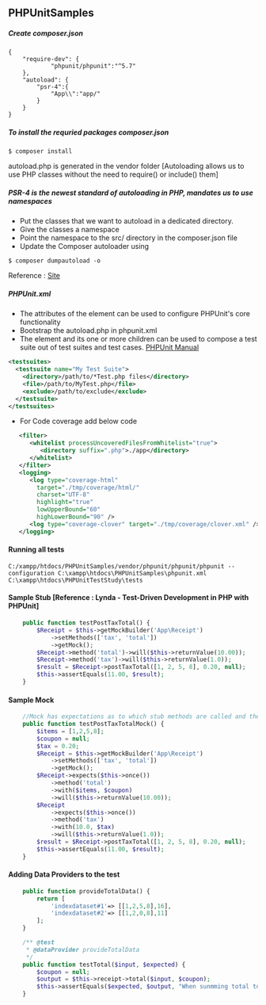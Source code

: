 ## PHPUnitSamples

##### Create composer.json
```
{
    "require-dev": {
            "phpunit/phpunit":"^5.7"
    },
    "autoload": {
        "psr-4":{
            "App\\":"app/"
        }
    }
}
```
##### To install the requried packages composer.json  
```
$ composer install
```

autoload.php is generated in the vendor folder [Autoloading allows us to use PHP classes without the need to require() or include() them]

##### PSR-4 is the newest standard of autoloading in PHP, mandates us to use namespaces
  * Put the classes that we want to autoload in a dedicated directory.
  * Give the classes a namespace
  * Point the namespace to the src/ directory in the composer.json file
  * Update the Composer autoloader using
  ``` 
  $ composer dumpautoload -o
  ```
Reference : [Site](http://phpenthusiast.com/blog/how-to-autoload-with-composer)

##### PHPUnit.xml
* The attributes of the <phpunit> element can be used to configure PHPUnit's core functionality
* Bootstrap the autoload.php in phpunit.xml
* The <testsuites> element and its one or more <testsuite> children can be used to compose a test suite out of test suites and test cases. [PHPUnit Manual](https://phpunit.de/manual/current/en/appendixes.configuration.html)

```xml
<testsuites>
  <testsuite name="My Test Suite">
    <directory>/path/to/*Test.php files</directory>
    <file>/path/to/MyTest.php</file>
    <exclude>/path/to/exclude</exclude>
  </testsuite>
</testsuites>

```
* For Code coverage add below code

```xml
   <filter>
      <whitelist processUncoveredFilesFromWhitelist="true">
         <directory suffix=".php">./app</directory>
      </whitelist>
   </filter>
   <logging>
      <log type="coverage-html"
      	target="./tmp/coverage/html/" 
      	charset="UTF-8" 
        highlight="true" 
        lowUpperBound="60" 	
        highLowerBound="90" />
      <log type="coverage-clover" target="./tmp/coverage/clover.xml" />
   </logging>
```

#### Running all tests
```
C:/xampp/htdocs/PHPUnitSamples/vendor/phpunit/phpunit/phpunit --configuration C:\xampp\htdocs\PHPUnitSamples\phpunit.xml C:\xampp\htdocs\PHPUnitTestStudy\tests
```

#### Sample Stub [Reference : Lynda - Test-Driven Development in PHP with PHPUnit]
```php
    public function testPostTaxTotal() {
        $Receipt = $this->getMockBuilder('App\Receipt')
            ->setMethods(['tax', 'total'])
            ->getMock();
        $Receipt->method('total')->will($this->returnValue(10.00));
        $Receipt->method('tax')->will($this->returnValue(1.0));
        $result = $Receipt->postTaxTotal([1, 2, 5, 8], 0.20, null);
        $this->assertEquals(11.00, $result);
    }
```

#### Sample Mock
```php
    //Mock has expectations as to which stub methods are called and the inputs to the stub methods
    public function testPostTaxTotalMock() {
        $items = [1,2,5,8];
        $coupon = null;
        $tax = 0.20;
        $Receipt = $this->getMockBuilder('App\Receipt')
            ->setMethods(['tax', 'total'])
            ->getMock();
        $Receipt->expects($this->once())
            ->method('total')
            ->with($items, $coupon)
            ->will($this->returnValue(10.00));
        $Receipt
            ->expects($this->once())
            ->method('tax')
            ->with(10.0, $tax)
            ->will($this->returnValue(1.0));
        $result = $Receipt->postTaxTotal([1, 2, 5, 8], 0.20, null);
        $this->assertEquals(11.00, $result);
    }
```

#### Adding Data Providers to the test

```php
    public function provideTotalData() {
        return [
            'indexdataset#1'=> [[1,2,5,8],16],
            'indexdataset#2'=> [[1,2,0,8],11]
        ];
    }

    /** @test
     * @dataProvider provideTotalData
     */
    public function testTotal($input, $expected) {
        $coupon = null;
        $output = $this->receipt->total($input, $coupon);
        $this->assertEquals($expected, $output, "When sunmming total to be {$expected}");
    }
```
